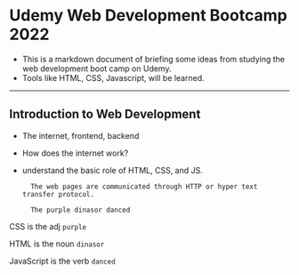 # Udemy Web Development Bootcamp 2022

* This is a markdown document of briefing some ideas from studying the web development boot camp on Udemy.
* Tools like HTML, CSS, Javascript, will be learned.

---------

## Introduction to Web Development

* The internet, frontend, backend
* How does the internet work?
* understand the basic role of HTML, CSS, and JS.

        The web pages are communicated through HTTP or hyper text transfer protocol.

        The purple dinasor danced

CSS is the adj `purple`

HTML is the noun `dinasor`

JavaScript is the verb `danced`

